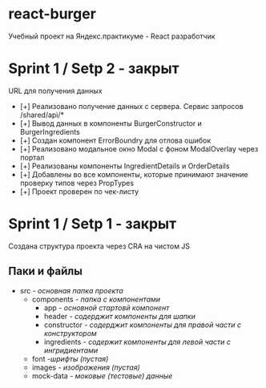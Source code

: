 # react-burger

Учебный проект на Яндекс.практикуме - React разработчик

# Sprint 1 / Setp 2 - закрыт

URL для получения данных

- [+] Реализовано получение данных с сервера. Сервис запросов /shared/api/*
- [+] Вывод данных в компоненты BurgerConstructor и BurgerIngredients
- [+] Создан компонент ErrorBoundry для отлова ошибок
- [+] Реализовано модальное окно Modal с фоном ModalOverlay через портал
- [+] Реализованы компоненты IngredientDetails и OrderDetails
- [+] Добавлены во все компоненты, которые принимают значение проверку типов через PropTypes
- [+] Проект проверен по чек-листу


# Sprint 1 / Setp 1 - закрыт

Создана структура проекта через CRA на чистом JS

## Паки и файлы

- src *- основная папка проекта*
    - components *- папка с компонентами*
        - app *- основной стартовй компонент*
        - header *- содерджит компоненты для шапки*
        - constructor *- содерджит компоненты для правой части с конструктором*
        - ingredients *- содержит компоненты для левой части с ингридиентами*
    - font *-шрифты (пустая)*
    - images *- изображения (пустая)*
    - mock-data *- моковые (тестовые) данные*